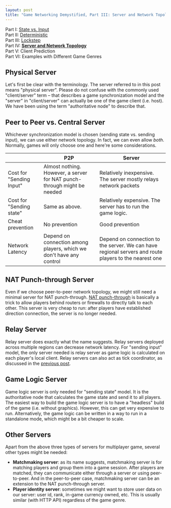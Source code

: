```yaml
---
layout: post
title: "Game Networking Demystified, Part III: Server and Network Topology"
---
```


Part I: [State vs. Input](https://ruoyusun.com/2019/03/28/game-networking-1.html)  
Part II: [Deterministic](https://ruoyusun.com/2019/03/29/game-networking-2.html)  
Part III: [Lockstep](https://ruoyusun.com/2019/04/06/game-networking-3.html)  
Part IV: [**Server and Network Topology**](https://ruoyusun.com/2019/04/07/game-networking-4.html)  
Part V: Client Prediction  
Part VI: Examples with Different Game Genres  

## Physical Server

Let's first be clear with the terminology. The server referred to in this post means "physical server". Please do not confuse with the commonly used "client/server" term – that describes a game synchronization model and the "server" in "client/server" can actually be one of the game client (i.e. host). We have been using the term "authoritative node" to describe that.

## Peer to Peer vs. Central Server

Whichever synchronization model is chosen (sending state vs. sending input), we can use either network topology. In fact, we can even allow *both*. Normally, games will only choose one and here're some considerations.

|                          | P2P                                                          | Server                                                       |
| ------------------------ | ------------------------------------------------------------ | ------------------------------------------------------------ |
| Cost for "Sending Input" | Almost nothing. However, a server for NAT punch-through might be needed | Relatively inexpensive. The server mostly relays network packets |
| Cost for "Sending state" | Same as above.                                               | Relatively expensive. The server has to run the game logic.  |
| Cheat prevention         | No prevention                                                | Good prevention                                              |
| Network Latency          | Depend on connection among players, which we don't have any control | Depend on connection to the server. We can have regional servers and route players to the nearest one |

## NAT Punch-through Server

Even if we choose peer-to-peer network topology, we might still need a minimal server for NAT punch-through. [NAT punch-through](https://en.wikipedia.org/wiki/Hole_punching_(networking)) is basically a trick to allow players behind routers or firewalls to directly talk to each other. This server is very cheap to run: after players have established direction connection, the server is no longer needed.

## Relay Server

Relay server does exactly what the name suggests. Relay servers deployed across multiple regions can decrease network latency. For "sending input" model, the only server needed is relay server as game logic is calculated on each player's local client. Relay servers can also act as tick coordinator, as discussed in the [previous post](https://ruoyusun.com/2019/04/06/game-networking-3.html).

## Game Logic Server

Game logic server is only needed for "sending state" model. It is the authoritative node that calculates the game state and send it to all players. The easiest way to build the game logic server is to have a "headless" build of the game (i.e. without graphics). However, this can get very expensive to run. Alternatively, the game logic can be written in a way to run in a standalone mode, which might be a bit cheaper to scale.

## Other Servers

Apart from the above three types of servers for multiplayer game, several other types might be needed:

- **Matchmaking server**: as its name suggests, matchmaking server is for matching players and group them into a game session. After players are matched, they can communicate either through a server or using peer-to-peer. And in the peer-to-peer case, matchmaking server can be an extension to the NAT punch-through server.
- **Player identity server**: sometimes we might want to store user data on our server: user id, rank, in-game currency owned, etc. This is usually similar (with HTTP API) regardless of the game genre.